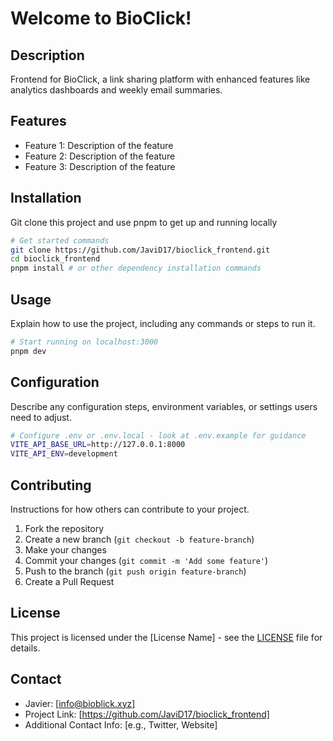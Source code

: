 # Welcome to BioClick!

## Description

Frontend for BioClick, a link sharing platform with enhanced features like analytics dashboards and weekly email summaries.

## Features

- Feature 1: Description of the feature
- Feature 2: Description of the feature
- Feature 3: Description of the feature

## Installation

Git clone this project and use pnpm to get up and running locally

```zsh
# Get started commands
git clone https://github.com/JaviD17/bioclick_frontend.git
cd bioclick_frontend
pnpm install # or other dependency installation commands
```

## Usage

Explain how to use the project, including any commands or steps to run it.

```zsh
# Start running on localhost:3000
pnpm dev
```

## Configuration

Describe any configuration steps, environment variables, or settings users need to adjust.

```zsh
# Configure .env or .env.local - look at .env.example for guidance
VITE_API_BASE_URL=http://127.0.0.1:8000
VITE_API_ENV=development
```

## Contributing

Instructions for how others can contribute to your project.

1. Fork the repository
2. Create a new branch (`git checkout -b feature-branch`)
3. Make your changes
4. Commit your changes (`git commit -m 'Add some feature'`)
5. Push to the branch (`git push origin feature-branch`)
6. Create a Pull Request

## License

This project is licensed under the [License Name] - see the [LICENSE](LICENSE) file for details.

## Contact

- Javier: [info@bioblick.xyz]
- Project Link: [https://github.com/JaviD17/bioclick_frontend]
- Additional Contact Info: [e.g., Twitter, Website]
